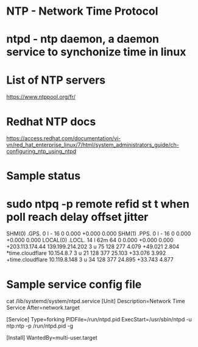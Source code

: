 # NTP - Network Time Protocol

# ntpd - ntp daemon, a daemon service to synchonize time in linux

# List of NTP servers
https://www.ntppool.org/fr/

# Redhat NTP docs
https://access.redhat.com/documentation/vi-vn/red_hat_enterprise_linux/7/html/system_administrators_guide/ch-configuring_ntp_using_ntpd

# Sample status
sudo ntpq -p
     remote           refid      st t when poll reach   delay   offset  jitter
==============================================================================
 SHM(0)          .GPS.            0 l    -   16    0    0.000   +0.000   0.000
 SHM(1)          .PPS.            0 l    -   16    0    0.000   +0.000   0.000
 LOCAL(0)        .LOCL.          14 l  62m   64    0    0.000   +0.000   0.000
+203.113.174.44  139.199.214.202  3 u   75  128  277    4.079  +49.021   2.804
*time.cloudflare 10.154.8.7       3 u   21  128  377   25.103  +33.076   3.992
+time.cloudflare 10.119.8.148     3 u   34  128  377   24.895  +33.743   4.877

# Sample service config file
cat /lib/systemd/system/ntpd.service
[Unit]
Description=Network Time Service
After=network.target

[Service]
Type=forking
PIDFile=/run/ntpd.pid
ExecStart=/usr/sbin/ntpd -u ntp:ntp -p /run/ntpd.pid -g

[Install]
WantedBy=multi-user.target
